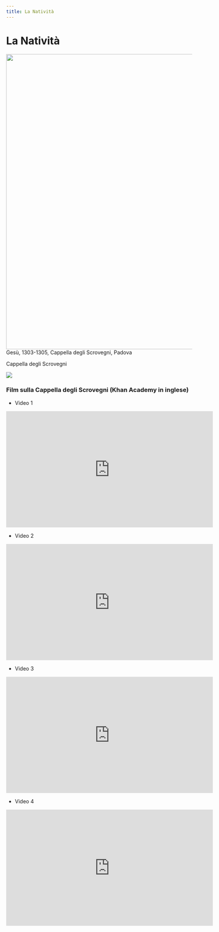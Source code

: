```yaml
---
title: La Natività
---
```

# La Natività

<img src="https://www.ilcaffeartisticodilo.it/wp-content/uploads/2015/12/Giotto-Nativit%C3%A0-1303-1305-Padova-Cappella-degli-Scrovegni.-998x1024.jpg"
 width="779" height="800">
 Gesù, 1303-1305, Cappella degli Scrovegni, Padova
 
 Cappella degli Scrovegni
 
<img src="https://www.venetoinside.com/files/images/tours/veneto/visita-guidata-serale-scrovegni/2-scrovegni.jpg">

### Film sulla Cappella degli Scrovegni (Khan Academy in inglese)

- Video 1
<iframe width="560" height="315" src="https://www.youtube.com/embed/47QgqdeSi0U" frameborder="0" allow="accelerometer; autoplay; encrypted-media; gyroscope; picture-in-picture" allowfullscreen></iframe>

- Video 2
<iframe width="560" height="315" src="https://www.youtube.com/embed/I356lV1v8Bc" frameborder="0" allow="accelerometer; autoplay; encrypted-media; gyroscope; picture-in-picture" allowfullscreen></iframe>

- Video 3
<iframe width="560" height="315" src="https://www.youtube.com/embed/RbBQN0Wt_wY" frameborder="0" allow="accelerometer; autoplay; encrypted-media; gyroscope; picture-in-picture" allowfullscreen></iframe>

- Video 4

<iframe width="560" height="315" src="https://www.youtube.com/embed/6z_Kjsn8VLI" frameborder="0" allow="accelerometer; autoplay; encrypted-media; gyroscope; picture-in-picture" allowfullscreen></iframe>


